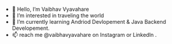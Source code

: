 - 👋 Hello, I’m Vaibhav Vyavahare
- 👀 I’m interested in traveling the world
- 🌱 I’m currently learning Andriod Devlopement & Java Backend Developement.
- 📫 reach me @vaibhavyavahare on Instagram or Linkedln .

<!---
vaibhavvyavahare/vaibhavvyavahare is a ✨ special ✨ repository because its `README.md` (this file) appears on your GitHub profile.
You can click the Preview link to take a look at your changes.
--->
